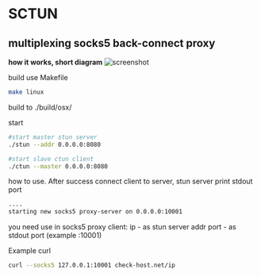 # SCTUN
## multiplexing socks5 back-connect proxy

**how it works, short diagram**
![screenshot](https://sun9-26.userapi.com/c855428/v855428343/2259bb/VkCn_QNNcH8.jpg)

build use Makefile
````bash
make linux
````
build to ./build/osx/

start
````bash
#start master stun server
./stun --addr 0.0.0.0:8080

#start slave ctun client
./ctun --master 0.0.0.0:8080
````

how to use. 
After success connect client to server, stun server print stdout port
````bash 
....
starting new socks5 proxy-server on 0.0.0.0:10001
````
you need use in socks5 proxy client:
ip - as stun server addr 
port - as stdout port (example :10001) 

Example curl
````bash
curl --socks5 127.0.0.1:10001 check-host.net/ip
````

